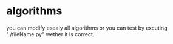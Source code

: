 # algorithms
you can modify esealy all algorithms or you can test by excuting "./fileName.py"
wether it is correct.